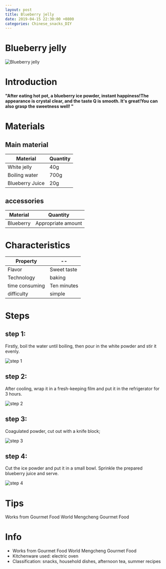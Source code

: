 ```yaml
---
layout: post
title: Blueberry jelly
date: 2019-04-15 22:30:00 +0800
categories: Chinese_snacks_DIY
---
```


# Blueberry jelly

![Blueberry jelly]({{site.baseurl}}/img/415943/415943.jpg)

# Introduction

**"After eating hot pot, a blueberry ice powder, instant happiness!The appearance is crystal clear, and the taste Q is smooth. It's great!You can also grasp the sweetness well! "**

# Materials


## Main material

Material|Quantity
--|--
White jelly|40g
Boiling water|700g
Blueberry Juice|20g

## accessories

Material|Quantity
--|--
Blueberry|Appropriate amount

# Characteristics

Property|--
--|--
Flavor|Sweet taste
Technology|baking
time consuming|Ten minutes
difficulty|simple

# Steps

## step 1:

Firstly, boil the water until boiling, then pour in the white powder and stir it evenly.

![step 1]({{site.baseurl}}/img/415943/1.jpg)

## step 2:

After cooling, wrap it in a fresh-keeping film and put it in the refrigerator for 3 hours.

![step 2]({{site.baseurl}}/img/415943/2.jpg)

## step 3:

Coagulated powder, cut out with a knife block;

![step 3]({{site.baseurl}}/img/415943/3.jpg)

## step 4:

Cut the ice powder and put it in a small bowl. Sprinkle the prepared blueberry juice and serve.

![step 4]({{site.baseurl}}/img/415943/4.jpg)

# Tips

Works from Gourmet Food World Mengcheng Gourmet Food

# Info

- Works from Gourmet Food World Mengcheng Gourmet Food
- Kitchenware used: electric oven
- Classification: snacks, household dishes, afternoon tea, summer recipes
